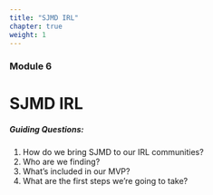```yaml
---
title: "SJMD IRL"
chapter: true
weight: 1
---
```

### Module 6
# SJMD IRL

##### Guiding Questions:

1. How do we bring SJMD to our IRL communities? 
2. Who are we finding? 
3. What’s included in our MVP? 
4. What are the first steps we’re going to take?